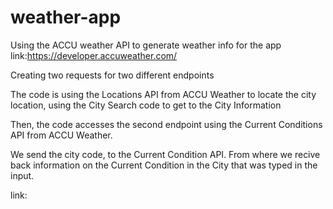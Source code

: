 # weather-app

Using the ACCU weather API to generate weather info for the app
link:https://developer.accuweather.com/

Creating two requests for two different endpoints

The code is using the Locations API from ACCU Weather to locate the city location, using the City Search code to get to the City Information

Then, the code accesses the second endpoint using the Current Conditions API from ACCU Weather.

We send the city code, to the Current Condition API. From where we recive back information on the Current Condition in the City that was typed in the input.

link: 
